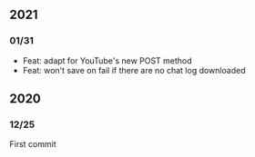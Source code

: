 ## 2021
### 01/31  
* Feat: adapt for YouTube's new POST method
* Feat: won't save on fail if there are no chat log downloaded

## 2020
### 12/25  
First commit